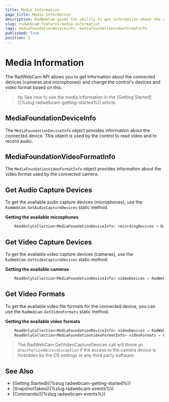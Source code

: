 ```yaml
---
title: Media Information
page_title: Media Information
description: RadWebCam gives the ability to get information about the connected devices (cameras and microphones) and change the control's device and video format based on this.
slug: radwebcam-features-media-information
tags: mediafoundationdeviceinfo, mediafoundationvideoformatinfo
published: True
position: 3
---
```


# Media Information

The RadWebCam API allows you to get information about the connected devices (cameras and microphones) and change the control's devices and video format based on this.

>tip See how to use the media information in the [Getting Started]({%slug radwebcam-getting-started%}) article.

## MediaFoundationDeviceInfo

The `MediaFoundationDeviceInfo` object provides information about the connected device. This object is used by the control to read video and to record audio.

## MediaFoundationVideoFormatInfo

The `MediaFoundationVideoFormatInfo` object provides information about the video format used by the connected camera.

## Get Audio Capture Devices

To get the available audio capture devices (microphones), use the `RadWebCam.GetAudioCaptureDevices` static method.

__Getting the available microphones__
```C#
	ReadOnlyCollection<MediaFoundationDeviceInfo> recordingDevices = RadWebCam.GetAudioCaptureDevices();
```

## Get Video Capture Devices

To get the available video capture devices (cameras), use the `RadWebCam.GetVideoCaptureDevices` static method.

__Getting the available cameras__
```C#
	ReadOnlyCollection<MediaFoundationDeviceInfo> videoDevices = RadWebCam.GetVideoCaptureDevices();
```

## Get Video Formats

To get the available video file formats for the connected device, you can use the `RadWebCam.GetVideoFormats` static method.

__Getting the available video formats__
```C#
	ReadOnlyCollection<MediaFoundationDeviceInfo> videoDevices = RadWebCam.GetVideoCaptureDevices();
	ReadOnlyCollection<MediaFoundationVideoFormatInfo> videoFormats = RadWebCam.GetVideoFormats(videoDevices[0]);
```

> The RadWebCam.GetVideoCaptureDevices call will throw an `UnauthorizedAccessException` if the access to the camera device is forbidden by the OS settings or any third party software.

## See Also  
* [Getting Started]({%slug radwebcam-getting-started%})
* [SnapshotTaken]({%slug radwebcam-events%})
* [Commands]({%slug radwebcam-events%})
